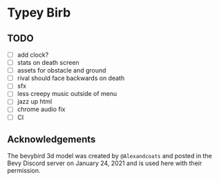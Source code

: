 # Typey Birb

## TODO

- [ ] add clock?
- [ ] stats on death screen
- [ ] assets for obstacle and ground
- [ ] rival should face backwards on death
- [ ] sfx
- [ ] less creepy music outside of menu
- [ ] jazz up html
- [ ] chrome audio fix
- [ ] CI

## Acknowledgements

The bevybird 3d model was created by `@Alexandcoats` and posted in the Bevy Discord server on January 24, 2021 and is used here with their permission.